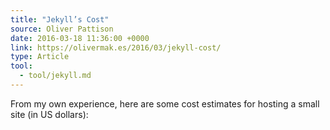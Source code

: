 ```yaml
---
title: "Jekyll’s Cost"
source: Oliver Pattison
date: 2016-03-18 11:36:00 +0000
link: https://olivermak.es/2016/03/jekyll-cost/
type: Article
tool:
  - tool/jekyll.md
---
```

From my own experience, here are some cost estimates for hosting a small site (in US dollars):





